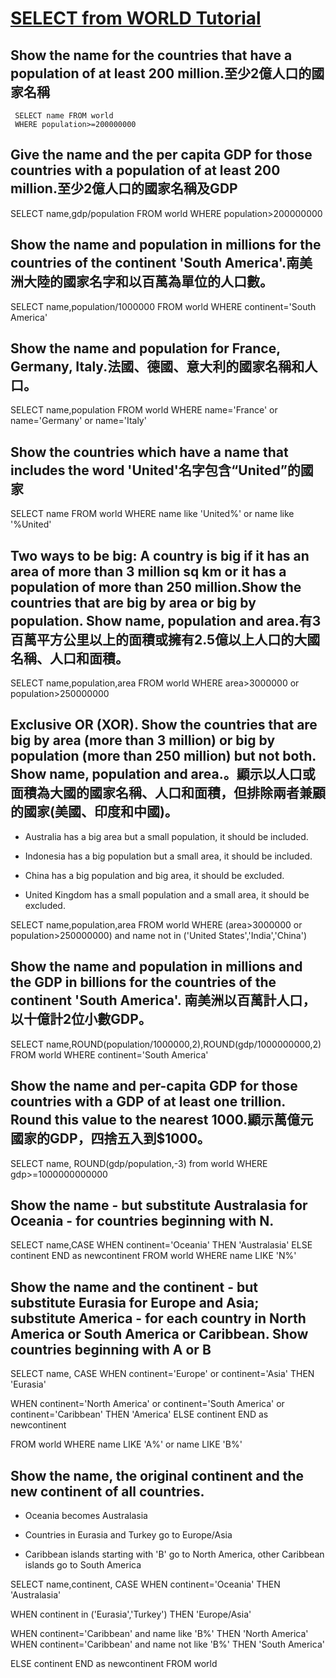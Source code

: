# [SELECT from WORLD Tutorial](https://sqlzoo.net/wiki/SELECT_from_WORLD_Tutorial/zh)

## Show the name for the countries that have a population of at least 200 million.至少2億人口的國家名稱

     SELECT name FROM world 
     WHERE population>=200000000

## Give the name and the per capita GDP for those countries with a population of at least 200 million.至少2億人口的國家名稱及GDP

SELECT name,gdp/population FROM world
WHERE population>200000000

## Show the name and population in millions for the countries of the continent 'South America'.南美洲大陸的國家名字和以百萬為單位的人口數。

SELECT name,population/1000000 FROM world
WHERE continent='South America'

## Show the name and population for France, Germany, Italy.法國、德國、意大利的國家名稱和人口。

SELECT name,population FROM world
WHERE name='France' or name='Germany' or name='Italy'

## Show the countries which have a name that includes the word 'United'名字包含“United”的國家

SELECT name FROM world
WHERE name like 'United%' or name like '%United'

## Two ways to be big: A country is big if it has an area of more than 3 million sq km or it has a population of more than 250 million.Show the countries that are big by area or big by population. Show name, population and area.有3百萬平方公里以上的面積或擁有2.5億以上人口的大國名稱、人口和面積。

SELECT name,population,area FROM world
WHERE area>3000000 or population>250000000

## Exclusive OR (XOR). Show the countries that are big by area (more than 3 million) or big by population (more than 250 million) but not both. Show name, population and area.。顯示以人口或面積為大國的國家名稱、人口和面積，但排除兩者兼顧的國家(美國、印度和中國)。

* Australia has a big area but a small population, it should be included.

* Indonesia has a big population but a small area, it should be included.

* China has a big population and big area, it should be excluded.

* United Kingdom has a small population and a small area, it should be excluded.

SELECT name,population,area FROM world
WHERE (area>3000000 or population>250000000) and name not in ('United States','India','China')

## Show the name and population in millions and the GDP in billions for the countries of the continent 'South America'. 南美洲以百萬計人口，以十億計2位小數GDP。

SELECT name,ROUND(population/1000000,2),ROUND(gdp/1000000000,2) FROM world
WHERE continent='South America'

## Show the name and per-capita GDP for those countries with a GDP of at least one trillion. Round this value to the nearest 1000.顯示萬億元國家的GDP，四捨五入到$1000。

SELECT name, ROUND(gdp/population,-3) from world
WHERE gdp>=1000000000000

## Show the name - but substitute Australasia for Oceania - for countries beginning with N.

SELECT name,CASE WHEN continent='Oceania' THEN 'Australasia'
     ELSE continent END as newcontinent
FROM world
WHERE name LIKE 'N%'

## Show the name and the continent - but substitute Eurasia for Europe and Asia; substitute America - for each country in North America or South America or Caribbean. Show countries beginning with A or B

SELECT name,
CASE WHEN continent='Europe' or continent='Asia' THEN 'Eurasia'

WHEN continent='North America' or continent='South America' or continent='Caribbean' THEN 'America'
     ELSE continent END as newcontinent
     
FROM world
WHERE name LIKE 'A%' or name LIKE 'B%'

## Show the name, the original continent and the new continent of all countries.

* Oceania becomes Australasia

* Countries in Eurasia and Turkey go to Europe/Asia

* Caribbean islands starting with 'B' go to North America, other Caribbean islands go to South America

SELECT name,continent,
CASE WHEN continent='Oceania' THEN 'Australasia'
       
WHEN continent in ('Eurasia','Turkey') THEN 'Europe/Asia'

WHEN continent='Caribbean' and name like 'B%' THEN 'North America'
WHEN continent='Caribbean' and name not like 'B%' THEN 'South America'

ELSE continent END as newcontinent
FROM world
